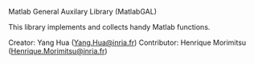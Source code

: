 Matlab General Auxilary Library (MatlabGAL)

This library implements and collects handy Matlab functions.


Creator: Yang Hua (Yang.Hua@inria.fr)
Contributor: Henrique Morimitsu (Henrique.Morimitsu@inria.fr)

